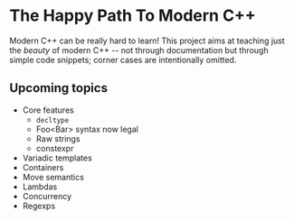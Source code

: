 The Happy Path To Modern C++
============================

Modern C++ can be really hard to learn! This project aims at teaching just the *beauty* of modern C++ -- not through documentation but through simple code snippets; corner cases are intentionally omitted.


Upcoming topics
---------------

- Core features
  - `decltype`
  - Foo<Bar<int>> syntax now legal
  - Raw strings
  - constexpr
- Variadic templates
- Containers
- Move semantics
- Lambdas
- Concurrency
- Regexps
